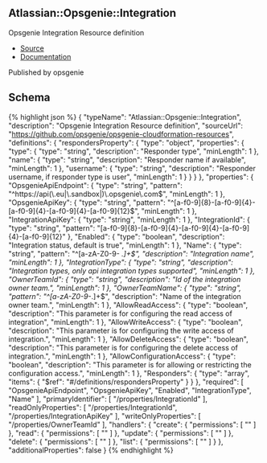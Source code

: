 
## Atlassian::Opsgenie::Integration

Opsgenie Integration Resource definition

- [Source](https:&#x2F;&#x2F;github.com&#x2F;opsgenie&#x2F;opsgenie-cloudformation-resources) 
- [Documentation]()

Published by opsgenie

## Schema
{% highlight json %}
{
    "typeName": "Atlassian::Opsgenie::Integration",
    "description": "Opsgenie Integration Resource definition",
    "sourceUrl": "https://github.com/opsgenie/opsgenie-cloudformation-resources",
    "definitions": {
        "respondersProperty": {
            "type": "object",
            "properties": {
                "type": {
                    "type": "string",
                    "description": "Responder type",
                    "minLength": 1
                },
                "name": {
                    "type": "string",
                    "description": "Responder name if available",
                    "minLength": 1
                },
                "username": {
                    "type": "string",
                    "description": "Responder username, if responder type is user",
                    "minLength": 1
                }
            }
        }
    },
    "properties": {
        "OpsgenieApiEndpoint": {
            "type": "string",
            "pattern": "^https://api(\\.eu|\\.sandbox|)\\.opsgenie\\.com$",
            "minLength": 1
        },
        "OpsgenieApiKey": {
            "type": "string",
            "pattern": "^[a-f0-9]{8}-[a-f0-9]{4}-[a-f0-9]{4}-[a-f0-9]{4}-[a-f0-9]{12}$",
            "minLength": 1
        },
        "IntegrationApiKey": {
            "type": "string",
            "minLength": 1
        },
        "IntegrationId": {
            "type": "string",
            "pattern": "[a-f0-9]{8}-[a-f0-9]{4}-[a-f0-9]{4}-[a-f0-9]{4}-[a-f0-9]{12}"
        },
        "Enabled": {
            "type": "boolean",
            "description": "Integration status, default is true",
            "minLength": 1
        },
        "Name": {
            "type": "string",
            "pattern": "^[a-zA-Z0-9- _.]+$",
            "description": "Integration name",
            "minLength": 1
        },
        "IntegrationType": {
            "type": "string",
            "description": "Integration types, only api integration types supported",
            "minLength": 1
        },
        "OwnerTeamId": {
            "type": "string",
            "description": "Id of the integration owner team.",
            "minLength": 1
        },
        "OwnerTeamName": {
            "type": "string",
            "pattern": "^[a-zA-Z0-9-_.]+$",
            "description": "Name of the integration owner team.",
            "minLength": 1
        },
        "AllowReadAccess": {
            "type": "boolean",
            "description": "This parameter is for configuring the read access of integration",
            "minLength": 1
        },
        "AllowWriteAccess": {
            "type": "boolean",
            "description": "This parameter is for configuring the write access of integration.",
            "minLength": 1
        },
        "AllowDeleteAccess": {
            "type": "boolean",
            "description": "This parameter is for configuring the delete access of integration.",
            "minLength": 1
        },
        "AllowConfigurationAccess": {
            "type": "boolean",
            "description": "This parameter is for allowing or restricting the configuration access.",
            "minLength": 1
        },
        "Responders": {
            "type": "array",
            "items": {
                "$ref": "#/definitions/respondersProperty"
            }
        }
    },
    "required": [
        "OpsgenieApiEndpoint",
        "OpsgenieApiKey",
        "Enabled",
        "IntegrationType",
        "Name"
    ],
    "primaryIdentifier": [
        "/properties/IntegrationId"
    ],
    "readOnlyProperties": [
        "/properties/IntegrationId",
        "/properties/IntegrationApiKey"
    ],
    "writeOnlyProperties": [
        "/properties/OwnerTeamId"
    ],
    "handlers": {
        "create": {
            "permissions": [
                ""
            ]
        },
        "read": {
            "permissions": [
                ""
            ]
        },
        "update": {
            "permissions": [
                ""
            ]
        },
        "delete": {
            "permissions": [
                ""
            ]
        },
        "list": {
            "permissions": [
                ""
            ]
        }
    },
    "additionalProperties": false
}
{% endhighlight %}
